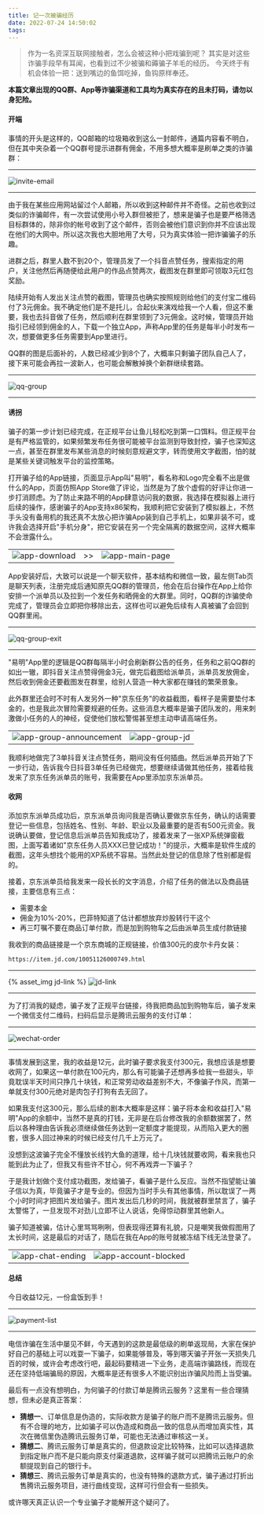 ```yaml
---
title: 记一次被骗经历
date: 2022-07-24 14:50:02
tags:
---
```

> 作为一名资深互联网接触者，怎么会被这种小把戏骗到呢？ 其实是对这些诈骗手段早有耳闻，也看到过不少被骗和薅骗子羊毛的经历。 今天终于有机会体验一把：送到嘴边的鱼饵吃掉，鱼钩原样奉还。

**本篇文章出现的QQ群、App等诈骗渠道和工具均为真实存在的且未打码，请勿以身犯险。**

#### 开端
事情的开头是这样的，QQ邮箱的垃圾箱收到这么一封邮件，通篇内容看不明白，但在其中夹杂着一个QQ群号提示进群有佣金，不用多想大概率是刷单之类的诈骗群：

---
![invite-email](./a-cheating-experience/invite-email.jpeg)

---

由于我在某些应用网站留过个人邮箱，所以收到这种邮件并不奇怪。之前也收到过类似的诈骗邮件，有一次尝试使用小号入群但被拒了，想来是骗子也是要严格筛选目标群体的，除非你的帐号收到了这个邮件，否则会被他们意识到你并不应该出现在他们的大网中。所以这次我也大胆地用了大号，只为真实体验一把诈骗骗子的乐趣。

进群之后，群里人数不到20个，管理员发了一个抖音点赞任务，搜索指定的用户，关注他然后再随便给此用户的作品点赞两次，截图发在群里即可领取3元红包奖励。

陆续开始有人发出关注点赞的截图，管理员也确实按照规则给他们的支付宝二维码付了3元佣金。我不确定他们是不是托儿，合起伙来演戏给我一个人看，但这不重要，我也去抖音做了任务，然后顺利在群里领到了3元佣金。这时候，管理员开始指引已经领到佣金的人，下载一个独立App，声称App里的任务是每半小时发布一次，想要做更多任务需要到App里进行。

QQ群的图是后面补的，人数已经减少到8个了，大概率只剩骗子团队自己人了，接下来可能会再拉一波新人，也可能会解散掉换个新群继续套路。

---
![qq-group](./a-cheating-experience/qq-group.jpeg)

---

#### 诱拐
骗子的第一步计划已经完成，在正规平台让鱼儿轻松吃到第一口饵料。但正规平台是有严格监管的，如果频繁发布任务很可能被平台监测到导致封控，骗子也深知这一点，甚至在群里发布某些消息的时候刻意规避文字，转而使用文字截图，怕的就是某些关键词触发平台的监控策略。

打开骗子给的App链接，页面显示App叫"易明"，看名称和Logo完全看不出是做什么的App，页面仿照App Store做了评论，当然是为了放个虚假的好评让你进一步打消顾虑。为了防止来路不明的App肆意访问我的数据，我选择在模拟器上进行后续的操作，感谢骗子的App支持x86架构，我顺利把它安装到了模拟器上，不然手头没有备用机的我还真不太放心把诈骗App装到自己手机上，如果非装不可，或许我会选择开启"手机分身"，把它安装在另一个完全隔离的数据空间，这样大概率不会泄露什么。

||||
|----|----|----|
|![app-download](./a-cheating-experience/app-download.jpeg)| <span style="white-space:nowrap;">>></span> |![app-main-page](./a-cheating-experience/app-main-page.png)|


App安装好后，大致可以说是一个聊天软件，基本结构和微信一致，最左侧Tab页是聊天列表，注册完成后通知原先QQ群的管理员，他会在后台操作在App上给你安排一个派单员以及拉到一个发任务和晒佣金的大群里。同时，QQ群的诈骗使命完成了，管理员会立即把你移除出去，这样也可以避免后续有人真被骗了会回到QQ群里闹。

---

![qq-group-exit](./a-cheating-experience/qq-group-exit.jpeg)

---

"易明"App里的逻辑是QQ群每隔半小时会刷新群公告的任务，任务和之前QQ群的如出一辙，即抖音关注点赞得佣金3元，做完后截图给派单员，派单员发放佣金，然后收到佣金还要截图发在群里，给别人营造一种大家都在赚钱的繁荣景象。

此外群里还会时不时有人发另外一种"京东任务"的收益截图，看样子是需要垫付本金的，也是我此次冒险需要规避的任务。这些消息大概率是骗子团队发的，用来刺激做小任务的人的神经，促使他们放松警惕甚至想主动申请高端任务。

|||
|----|----|
|![app-group-announcement](./a-cheating-experience/app-group-announcement.png)|![app-group-jd](./a-cheating-experience/app-group-jd.png)|


我顺利地做完了3单抖音关注点赞任务，期间没有任何插曲。然后派单员开始了下一步行动，告诉我今日抖音3单任务已经做完，想要继续请做其他任务，接着给我发来了京东任务派单员的账号，我需要在App里添加京东派单员。


#### 收网
添加京东派单员成功后，京东派单员询问我是否确认要做京东任务，确认的话需要登记一些信息，包括姓名、性别、年龄、职业以及最重要的是否有500元资金。我说确认要做，登记信息后派单员告知我成功了，接着发来了一张XP系统弹窗截图，上面写着诸如"京东任务人员XXX已登记成功！"的提示，大概率是软件生成的截图，这年头想找个能用的XP系统不容易。当然此处登记的信息除了性别都是假的。

接着，京东派单员给我发来一段长长的文字消息，介绍了任务的做法以及商品链接，主要信息有三点：

- 需要本金
- 佣金为10%-20%，巴菲特知道了估计都想放弃炒股转行干这个
- 再三叮嘱不要在商品订单付款，而是加到购物车之后由派单员生成付款链接

我收到的商品链接是一个京东商城的正规链接，价值300元的皮尔卡丹女装：
```html
https://item.jd.com/10051126000749.html
```

---
{% asset_img  jd-link %}
![jd-link](./a-cheating-experience/jd-link.jpeg)

---

为了打消我的疑虑，骗子发了正规平台链接，待我把商品加到购物车后，骗子发来一个微信支付二维码，扫码后显示是腾讯云服务的支付订单：

---
![wechat-order](./a-cheating-experience/wechat-order.jpeg)

---

事情发展到这里，我的收益是12元，此时骗子要求我支付300元，我想应该是想要收网了，如果这一单付款在100元内，那么有可能骗子还想再多给我一些甜头，毕竟耽误半天时间只挣几十块钱，和正常劳动收益差别不大，不像骗子作风，而第一单就支付300元绝对是肉包子打狗有去无回了。

如果我支付这300元，那么后续的剧本大概率是这样：骗子将本金和收益打入"易明"App的余额中，当然不是真的打钱，无非是在后台修改我的余额数据罢了，然后以各种理由告诉我必须继续做任务达到一定额度才能提现，从而陷入更大的圈套，很多人回过神来的时候已经支付几千上万元了。

没想到这波骗子完全不懂放长线钓大鱼的道理，给十几块钱就要收网，看来我也只能到此为止了，但我又有些许不甘心，何不再戏弄一下骗子？

于是我计划做个支付成功截图，发给骗子，看骗子是什么反应。当然不指望能让骗子信以为真，毕竟骗子才是专业的。但因为当时手头有其他事情，所以耽误了一两个小时时间才把图片发给骗子。图片发出后几秒的时间，我就被群里禁言了，骗子太警惕了，一旦发现不对劲儿立即不让人说话，免得惊动群里其他新人。

骗子知道被骗，估计心里骂骂咧咧，但表现得还算有礼貌，只是嘲笑我做假图用了太长时间，这是最后的对话了，随后在我在App的账号就被冻结下线无法登录了。

|||
|----|----|
|![app-chat-ending](./a-cheating-experience/app-chat-ending.png)|![app-account-blocked](./a-cheating-experience/app-account-blocked.png)|

#### 总结
今日收益12元，一份盒饭到手！

---
![payment-list](./a-cheating-experience/payment-list.jpeg)

---

电信诈骗在生活中屡见不鲜，今天遇到的这款是最低级的刷单返现局，大家在保护好自己的基础上可以戏耍一下骗子，如果能够普及，等到哪天骗子开张一天损失几百的时候，或许会考虑改行吧，最起码要精进一下业务，走高端诈骗路线，而现在还在坚持低端骗局的原因，大概率是还有很多人不能识别出诈骗风险而上当受骗。

最后有一点没有想明白，为何骗子的付款订单是腾讯云服务？这里有一些合理猜想，但未必是真正答案：

- **猜想一**、订单信息是伪造的，实际收款方是骗子的账户而不是腾讯云服务。但有不合理的地方，比如骗子可以伪造成和商品一致的信息从而增加真实性，其次在微信里伪造腾讯云服务订单，可能也无法通过审核这一关。
- **猜想二**、腾讯云服务订单是真实的，但退款设定比较特殊，比如可以选择退款到指定账户而不是只能向原支付渠道退款，这样骗子就可以把腾讯云账户的余额提现到自己的银行卡。
- **猜想三**、腾讯云服务订单是真实的，也没有特殊的退款方式，骗子通过打折出售腾讯云服务项目，进行曲线变现，这样可行但会有一些损失。

或许哪天真正认识一个专业骗子才能解开这个疑问了。
